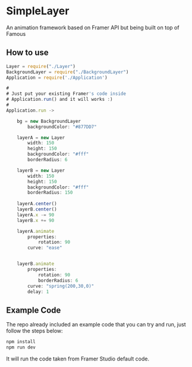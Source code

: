 # SimpleLayer
An animation framework based on Framer API but being built on top of Famous

## How to use

``` javascript
Layer = require("./Layer")
BackgroundLayer = require("./BackgroundLayer")
Application = require('./Application')

#
# Just put your existing Framer's code inside 
# Application.run() and it will works :)
#
Application.run ->    

    bg = new BackgroundLayer
        backgroundColor: "#877DD7"

    layerA = new Layer
        width: 150
        height: 150
        backgroundColor: "#fff"
        borderRadius: 6

    layerB = new Layer
        width: 150
        height: 150
        backgroundColor: "#fff"
        borderRadius: 150
        
    layerA.center()
    layerB.center()
    layerA.x -= 90
    layerB.x += 90

    layerA.animate 
        properties:
            rotation: 90
        curve: "ease"


    layerB.animate 
        properties:
            rotation: 90
            borderRadius: 6
        curve: "spring(200,30,0)"
        delay: 1
```

## Example Code
The repo already included an example code that you can try and run, just follow the steps below:

```javascript
npm install
npm run dev
```

It will run the code taken from Framer Studio default code.